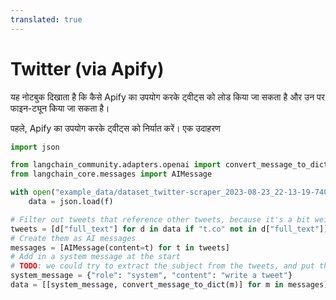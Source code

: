 ```yaml
---
translated: true
---
```


# Twitter (via Apify)

यह नोटबुक दिखाता है कि कैसे Apify का उपयोग करके ट्वीट्स को लोड किया जा सकता है और उन पर फाइन-ट्यून किया जा सकता है। 

पहले, Apify का उपयोग करके ट्वीट्स को निर्यात करें। एक उदाहरण

```python
import json

from langchain_community.adapters.openai import convert_message_to_dict
from langchain_core.messages import AIMessage
```

```python
with open("example_data/dataset_twitter-scraper_2023-08-23_22-13-19-740.json") as f:
    data = json.load(f)
```

```python
# Filter out tweets that reference other tweets, because it's a bit weird
tweets = [d["full_text"] for d in data if "t.co" not in d["full_text"]]
# Create them as AI messages
messages = [AIMessage(content=t) for t in tweets]
# Add in a system message at the start
# TODO: we could try to extract the subject from the tweets, and put that in the system message.
system_message = {"role": "system", "content": "write a tweet"}
data = [[system_message, convert_message_to_dict(m)] for m in messages]
```

